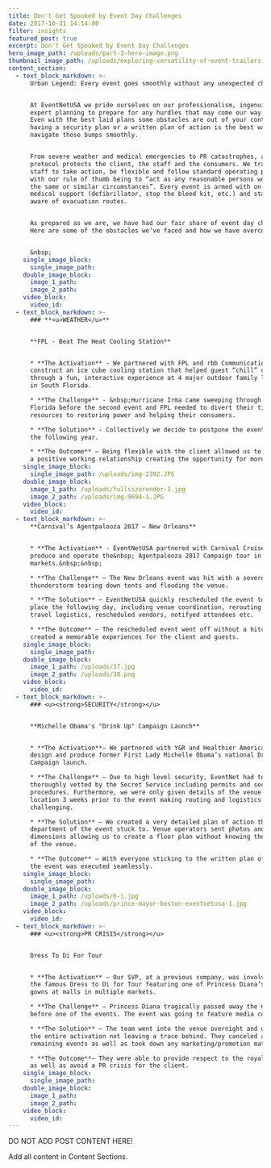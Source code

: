 ```yaml
---
title: Don't Get Spooked by Event Day Challenges
date: 2017-10-31 14:14:00
filter: insights
featured_post: true
excerpt: Don't Get Spooked by Event Day Challenges
hero_image_path: /uploads/part-3-hero-image.png
thumbnail_image_path: /uploads/exploring-versatility-of-event-trailers-part-3-food-trucks.jpg
content_section:
  - text_block_markdown: >-
      Urban Legend: Every event goes smoothly without any unexpected challenges.


      At EventNetUSA we pride ourselves on our professionalism, ingenuity and
      expert planning to prepare for any hurdles that may come our way.&nbsp;
      Even with the best laid plans some obstacles are out of your control and
      having a security plan or a written plan of action is the best way to
      navigate those bumps smoothly.


      From severe weather and medical emergencies to PR catastrophes, a crisis
      protocol protects the client, the staff and the consumers. We train our
      staff to take action, be flexible and follow standard operating procedures
      with our rule of thumb being to “act as any reasonable persons would under
      the same or similar circumstances”. Every event is armed with on-site
      medical support (defibrillator, stop the bleed kit, etc.) and staff is
      aware of evacuation routes.


      As prepared as we are, we have had our fair share of event day challenges.
      Here are some of the obstacles we’ve faced and how we have overcome them.


      &nbsp;
    single_image_block:
      single_image_path:
    double_image_block:
      image_1_path:
      image_2_path:
    video_block:
      video_id:
  - text_block_markdown: >-
      ### **<u>WEATHER</u>**


      **FPL - Beat The Heat Cooling Station**


      * **The Activation** - We partnered with FPL and rbb Communications to
      construct an ice cube cooling station that helped guest “chill” out
      through a fun, interactive experience at 4 major outdoor family locations
      in South Florida.

      * **The Challenge** - &nbsp;Hurricane Irma came sweeping through South
      Florida before the second event and FPL needed to divert their time and
      resources to restoring power and helping their consumers.

      * **The Solution** - Collectively we decide to postpone the events until
      the following year.

      * **The Outcome** – Being flexible with the client allowed us to maintain
      a positive working relationship creating the opportunity for more events.
    single_image_block:
      single_image_path: /uploads/img-2392.JPG
    double_image_block:
      image_1_path: /uploads/fullsizerender-1.jpg
      image_2_path: /uploads/img-9694-1.JPG
    video_block:
      video_id:
  - text_block_markdown: >-
      **Carnival’s Agentpalooza 2017 – New Orleans**


      * **The Activation** - EventNetUSA partnered with Carnival Cruise Line to
      produce and operate the&nbsp; Agentpalooza 2017 Campaign tour in 6
      markets.&nbsp;&nbsp;

      * **The Challenge** – The New Orleans event was hit with a severe
      thunderstorm tearing down tents and flooding the venue.

      * **The Solution** – EventNetUSA quickly rescheduled the event to take
      place the following day, including venue coordination, rerouting and
      travel logistics, rescheduled vendors, notifyed attendees etc.

      * **The Outcome** – The rescheduled event went off without a hitch and
      created a memorable experiences for the client and guests.
    single_image_block:
      single_image_path:
    double_image_block:
      image_1_path: /uploads/37.jpg
      image_2_path: /uploads/38.png
    video_block:
      video_id:
  - text_block_markdown: >-
      ### <u><strong>SECURITY</strong></u>


      **Michelle Obama's "Drink Up" Campaign Launch**


      * **The Activation**– We partnered with Y&R and Healthier America to
      design and produce former First Lady Michelle Obama’s national Drink Up
      Campaign launch.

      * **The Challenge** – Due to high level security, EventNet had to be
      thoroughly vetted by the Secret Service including permits and security
      procedures. Furthermore, we were only given details of the venue and
      location 3 weeks prior to the event making routing and logistics
      challenging.

      * **The Solution** – We created a very detailed plan of action that every
      department of the event stuck to. Venue operators sent photos and
      dimensions allowing us to create a floor plan without knowing the details
      of the venue.

      * **The Outcome** – With everyone sticking to the written plan of action,
      the event was executed seamlessly.
    single_image_block:
      single_image_path:
    double_image_block:
      image_1_path: /uploads/6-1.jpg
      image_2_path: /uploads/prince-mayor-boston-eventnetusa-1.jpg
    video_block:
      video_id:
  - text_block_markdown: >-
      ### <u><strong>PR CRISIS</strong></u>


      Dress To Di For Tour


      * **The Activation** – Our SVP, at a previous company, was involved with
      the famous Dress to Di for Tour featuring one of Princess Diana’s gala
      gowns at malls in multiple markets.

      * **The Challenge** – Princess Diana tragically passed away the night
      before one of the events. The event was going to feature media coverage.

      * **The Solution** – The team went into the venue overnight and dismantled
      the entire activation not leaving a trace behind. They canceled all
      remaining events as well as took down any marketing/promotion materials.

      * **The Outcome**– They were able to provide respect to the royal family
      as well as avoid a PR crisis for the client.
    single_image_block:
      single_image_path:
    double_image_block:
      image_1_path:
      image_2_path:
    video_block:
      video_id:
---
```



DO NOT ADD POST CONTENT HERE!

Add all content in Content Sections.